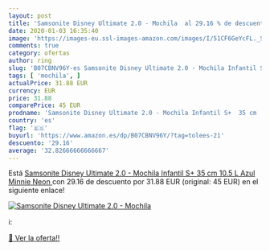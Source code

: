 ```yaml
---
layout: post
title: 'Samsonite Disney Ultimate 2.0 - Mochila  al 29.16 % de descuento'
date: 2020-01-03 16:35:40
image: 'https://images-eu.ssl-images-amazon.com/images/I/51CF6GeYcFL._SL200_.jpg'
comments: true
category: ofertas
author: ring
slug: 'B07CBNV96Y-es Samsonite Disney Ultimate 2.0 - Mochila Infantil S+ 35 cm...'
tags: [ 'mochila', ]
actualPrice: 31.88 EUR
currency: EUR
price: 31.88
comparePrice: 45 EUR
prodname: 'Samsonite Disney Ultimate 2.0 - Mochila Infantil S+  35 cm  10.5 L  Azul  Minnie Neon '
country: 'es'
flag: '🇪🇸'
buyurl: 'https://www.amazon.es/dp/B07CBNV96Y/?tag=tolees-21'
descuento: '29.16'
average: '32.82666666666667'
---
```


Está [Samsonite Disney Ultimate 2.0 - Mochila Infantil S+  35 cm  10.5 L  Azul  Minnie Neon ](https://www.amazon.es/dp/B07CBNV96Y/?tag=tolees-21) con 29.16 de descuento por 31.88 EUR (original: 45 EUR) en el siguiente enlace!

[![Samsonite Disney Ultimate 2.0 - Mochila ](https://images-eu.ssl-images-amazon.com/images/I/51CF6GeYcFL._SL200_.jpg)](https://www.amazon.es/dp/B07CBNV96Y/?tag=tolees-21)

ℹ️:


[🛒 Ver la oferta!!](https://www.amazon.es/dp/B07CBNV96Y/?tag=tolees-21)
